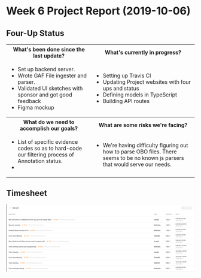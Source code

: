 # Week 6 Project Report (2019-10-06)

## Four-Up Status

<table>
  <tr>
    <th>What's been done since the last update?</th>
    <th>What's currently in progress?</th>
  </tr>
  <tr>
    <td>
      <ul>
        <li>Set up backend server.</li>
        <li>Wrote GAF File ingester and parser.</li>
        <li>Validated UI sketches with sponsor and got good feedback</li>
        <li>Figma mockup</li>
      </ul>
   </td>
    <td>
      <ul>
        <li>Setting up Travis CI</li>
        <li>Updating Project websites with four ups and status</li>
        <li>Defining models in TypeScript</li>
        <li>Building API routes</li>
      </ul>
   </td>
  </tr>
  <tr>
    <th>What do we need to accomplish our goals?</th>
    <th>What are some risks we're facing?</th>
  </tr>
  <tr>
    <td>
      <ul>
        <li>List of specific evidence codes so as to hard-code our filtering process of Annotation status.<li>
      </ul>
   </td>
    <td>
      <ul>
        <li>We're having difficulty figuring out how to parse OBO files. There seems to be no known js parsers that would serve our needs.</li>
      </ul>
    </td>
  </tr>
</table>

## Timesheet

![timesheet-10-06](./assets/timesheet-week6.png)

